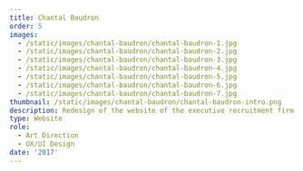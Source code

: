 ```yaml
---
title: Chantal Baudron
order: 5
images:
  - /static/images/chantal-baudron/chantal-baudron-1.jpg
  - /static/images/chantal-baudron/chantal-baudron-2.jpg
  - /static/images/chantal-baudron/chantal-baudron-3.jpg
  - /static/images/chantal-baudron/chantal-baudron-4.jpg
  - /static/images/chantal-baudron/chantal-baudron-5.jpg
  - /static/images/chantal-baudron/chantal-baudron-6.jpg
  - /static/images/chantal-baudron/chantal-baudron-7.jpg
thumbnail: /static/images/chantal-baudron/chantal-baudron-intro.png
description: Redesign of the website of the executive recruitment firm Chantal Baudron.
type: Website
role:
  - Art Direction
  - UX/UI Design
date: '2017'
---
```


